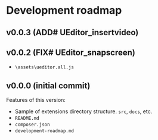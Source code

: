 # Development roadmap

## v0.0.3 (ADD# UEditor_insertvideo)


## v0.0.2 (FIX# UEditor_snapscreen)

* `\assets\ueditor.all.js`


## v0.0.0 (initial commit)

Features of this version:

* Sample of extensions directory structure. `src`, `docs`, etc.
* `README.md`
* `composer.json`
* `development-roadmap.md`
